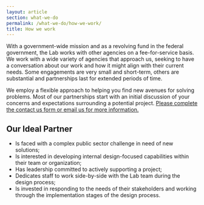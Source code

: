 ```yaml
---
layout: article
section: what-we-do
permalink: /what-we-do/how-we-work/
title: How we work
---
```


With a government-wide mission and as a revolving fund in the federal government, the Lab works with other agencies on a fee-for-service basis. We work with a wide variety of agencies that approach us, seeking to have a conversation about our work and how it might align with their current needs. Some engagements are very small and short-term, others are substantial and partnerships last for extended periods of time.

We employ a flexible approach to helping you find new avenues for solving problems. Most of our partnerships start with an initial discussion of your concerns and expectations surrounding a potential project. [Please complete the contact us form or email us for more information.](/contact/)

## Our Ideal Partner

*	Is faced with a complex public sector challenge in need of new solutions;
*	Is interested in developing internal design-focused capabilities within their team or organization;
*	Has leadership committed to actively supporting a project;
*	Dedicates staff to work side-by-side with the Lab team during the design process;
*	Is invested in responding to the needs of their stakeholders and working through the implementation stages of the design process.
